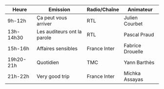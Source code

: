 | Heure     | Emission                    | Radio/Chaîne | Animateur        |
| --------- | --------------------------- | ------------ | ---------------- |
| 9h-12h    | Ça peut vous arriver        | RTL          | Julien Courbet   |
| 13h-14h30 | Les auditeurs ont la parole | RTL          | Pascal Praud     |
| 15h-16h   | Affaires sensibles          | France Inter | Fabrice Drouelle |
| 19h20-21h | Quotidien                   | TMC          | Yann Barthès     | 
| 21h-22h   | Very good trip              | France Inter | Michka Assayas   |